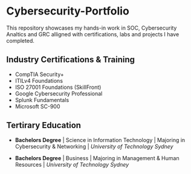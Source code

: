 # Cybersecurity-Portfolio
This repository showcases my hands-in work in SOC, Cybersecurity Analtics and GRC alligned with certifications, labs and projects I have completed.


## Industry Certifications & Training
- CompTIA Security+
- ITILv4 Foundations
- ISO 27001 Foundations (SkillFront)
- Google Cybersecurity Professional
- Splunk Fundamentals
- Microsoft SC-900

## Tertirary Education
- **Bachelors Degree** | Science in Information Technology | Majoring in Cybersecurity & Networking    | _University of Technology Sydney_
  
- **Bachelors Degree** | Business |  Majoring in Management & Human Resources | _University of Technology Sydney_
